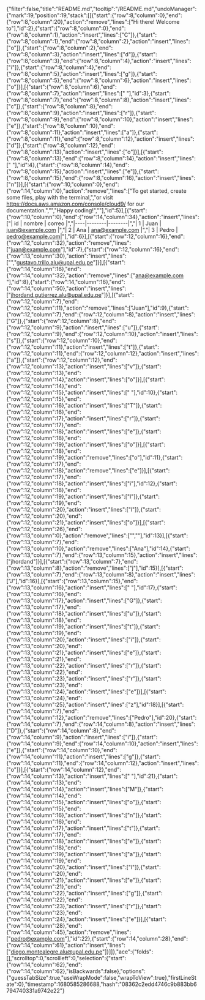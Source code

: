 {"filter":false,"title":"README.md","tooltip":"/README.md","undoManager":{"mark":19,"position":19,"stack":[[{"start":{"row":8,"column":0},"end":{"row":8,"column":20},"action":"remove","lines":["Hi there! Welcome to"],"id":2},{"start":{"row":8,"column":0},"end":{"row":8,"column":1},"action":"insert","lines":["C"]},{"start":{"row":8,"column":1},"end":{"row":8,"column":2},"action":"insert","lines":["o"]},{"start":{"row":8,"column":2},"end":{"row":8,"column":3},"action":"insert","lines":["d"]},{"start":{"row":8,"column":3},"end":{"row":8,"column":4},"action":"insert","lines":["i"]},{"start":{"row":8,"column":4},"end":{"row":8,"column":5},"action":"insert","lines":["g"]},{"start":{"row":8,"column":5},"end":{"row":8,"column":6},"action":"insert","lines":["o"]}],[{"start":{"row":8,"column":6},"end":{"row":8,"column":7},"action":"insert","lines":[" "],"id":3},{"start":{"row":8,"column":7},"end":{"row":8,"column":8},"action":"insert","lines":["c"]},{"start":{"row":8,"column":8},"end":{"row":8,"column":9},"action":"insert","lines":["r"]},{"start":{"row":8,"column":9},"end":{"row":8,"column":10},"action":"insert","lines":["e"]},{"start":{"row":8,"column":10},"end":{"row":8,"column":11},"action":"insert","lines":["a"]},{"start":{"row":8,"column":11},"end":{"row":8,"column":12},"action":"insert","lines":["d"]},{"start":{"row":8,"column":12},"end":{"row":8,"column":13},"action":"insert","lines":["o"]}],[{"start":{"row":8,"column":13},"end":{"row":8,"column":14},"action":"insert","lines":[" "],"id":4},{"start":{"row":8,"column":14},"end":{"row":8,"column":15},"action":"insert","lines":["e"]},{"start":{"row":8,"column":15},"end":{"row":8,"column":16},"action":"insert","lines":["n"]}],[{"start":{"row":10,"column":0},"end":{"row":14,"column":0},"action":"remove","lines":["To get started, create some files, play with the terminal,","or visit https://docs.aws.amazon.com/console/cloud9/ for our documentation.","","Happy coding!",""],"id":5}],[{"start":{"row":10,"column":0},"end":{"row":14,"column":34},"action":"insert","lines":["| id | nombre | correo |","|----|--------|--------|","| 1  | Juan   | juan@example.com |","| 2  | Ana    | ana@example.com  |","| 3  | Pedro  | pedro@example.com|"],"id":6}],[{"start":{"row":12,"column":16},"end":{"row":12,"column":32},"action":"remove","lines":["juan@example.com"],"id":7},{"start":{"row":12,"column":16},"end":{"row":13,"column":30},"action":"insert","lines":["","gustavo.trillo.alu@upal.edu.pe"]}],[{"start":{"row":14,"column":16},"end":{"row":14,"column":32},"action":"remove","lines":["ana@example.com "],"id":8},{"start":{"row":14,"column":16},"end":{"row":14,"column":50},"action":"insert","lines":["jhordand.gutierrez.alu@upal.edu.pe"]}],[{"start":{"row":12,"column":7},"end":{"row":12,"column":11},"action":"remove","lines":["Juan"],"id":9},{"start":{"row":12,"column":7},"end":{"row":12,"column":8},"action":"insert","lines":["G"]},{"start":{"row":12,"column":8},"end":{"row":12,"column":9},"action":"insert","lines":["u"]},{"start":{"row":12,"column":9},"end":{"row":12,"column":10},"action":"insert","lines":["s"]},{"start":{"row":12,"column":10},"end":{"row":12,"column":11},"action":"insert","lines":["t"]},{"start":{"row":12,"column":11},"end":{"row":12,"column":12},"action":"insert","lines":["a"]},{"start":{"row":12,"column":12},"end":{"row":12,"column":13},"action":"insert","lines":["v"]},{"start":{"row":12,"column":13},"end":{"row":12,"column":14},"action":"insert","lines":["o"]}],[{"start":{"row":12,"column":14},"end":{"row":12,"column":15},"action":"insert","lines":[" "],"id":10},{"start":{"row":12,"column":15},"end":{"row":12,"column":16},"action":"insert","lines":["T"]},{"start":{"row":12,"column":16},"end":{"row":12,"column":17},"action":"insert","lines":["r"]},{"start":{"row":12,"column":17},"end":{"row":12,"column":18},"action":"insert","lines":["e"]},{"start":{"row":12,"column":18},"end":{"row":12,"column":19},"action":"insert","lines":["o"]}],[{"start":{"row":12,"column":18},"end":{"row":12,"column":19},"action":"remove","lines":["o"],"id":11},{"start":{"row":12,"column":17},"end":{"row":12,"column":18},"action":"remove","lines":["e"]}],[{"start":{"row":12,"column":17},"end":{"row":12,"column":18},"action":"insert","lines":["i"],"id":12},{"start":{"row":12,"column":18},"end":{"row":12,"column":19},"action":"insert","lines":["l"]},{"start":{"row":12,"column":19},"end":{"row":12,"column":20},"action":"insert","lines":["l"]},{"start":{"row":12,"column":20},"end":{"row":12,"column":21},"action":"insert","lines":["o"]}],[{"start":{"row":12,"column":26},"end":{"row":13,"column":0},"action":"remove","lines":["",""],"id":13}],[{"start":{"row":13,"column":7},"end":{"row":13,"column":10},"action":"remove","lines":["Ana"],"id":14},{"start":{"row":13,"column":7},"end":{"row":13,"column":15},"action":"insert","lines":["jhordand"]}],[{"start":{"row":13,"column":7},"end":{"row":13,"column":8},"action":"remove","lines":["j"],"id":15}],[{"start":{"row":13,"column":7},"end":{"row":13,"column":8},"action":"insert","lines":["J"],"id":16}],[{"start":{"row":13,"column":15},"end":{"row":13,"column":16},"action":"insert","lines":[" "],"id":17},{"start":{"row":13,"column":16},"end":{"row":13,"column":17},"action":"insert","lines":["G"]},{"start":{"row":13,"column":17},"end":{"row":13,"column":18},"action":"insert","lines":["u"]},{"start":{"row":13,"column":18},"end":{"row":13,"column":19},"action":"insert","lines":["t"]},{"start":{"row":13,"column":19},"end":{"row":13,"column":20},"action":"insert","lines":["i"]},{"start":{"row":13,"column":20},"end":{"row":13,"column":21},"action":"insert","lines":["e"]},{"start":{"row":13,"column":21},"end":{"row":13,"column":22},"action":"insert","lines":["r"]},{"start":{"row":13,"column":22},"end":{"row":13,"column":23},"action":"insert","lines":["r"]},{"start":{"row":13,"column":23},"end":{"row":13,"column":24},"action":"insert","lines":["e"]}],[{"start":{"row":13,"column":24},"end":{"row":13,"column":25},"action":"insert","lines":["z"],"id":18}],[{"start":{"row":14,"column":7},"end":{"row":14,"column":12},"action":"remove","lines":["Pedro"],"id":20},{"start":{"row":14,"column":7},"end":{"row":14,"column":8},"action":"insert","lines":["D"]},{"start":{"row":14,"column":8},"end":{"row":14,"column":9},"action":"insert","lines":["i"]},{"start":{"row":14,"column":9},"end":{"row":14,"column":10},"action":"insert","lines":["e"]},{"start":{"row":14,"column":10},"end":{"row":14,"column":11},"action":"insert","lines":["g"]},{"start":{"row":14,"column":11},"end":{"row":14,"column":12},"action":"insert","lines":["o"]}],[{"start":{"row":14,"column":12},"end":{"row":14,"column":13},"action":"insert","lines":[" "],"id":21},{"start":{"row":14,"column":13},"end":{"row":14,"column":14},"action":"insert","lines":["M"]},{"start":{"row":14,"column":14},"end":{"row":14,"column":15},"action":"insert","lines":["o"]},{"start":{"row":14,"column":15},"end":{"row":14,"column":16},"action":"insert","lines":["n"]},{"start":{"row":14,"column":16},"end":{"row":14,"column":17},"action":"insert","lines":["t"]},{"start":{"row":14,"column":17},"end":{"row":14,"column":18},"action":"insert","lines":["e"]},{"start":{"row":14,"column":18},"end":{"row":14,"column":19},"action":"insert","lines":["a"]},{"start":{"row":14,"column":19},"end":{"row":14,"column":20},"action":"insert","lines":["l"]},{"start":{"row":14,"column":20},"end":{"row":14,"column":21},"action":"insert","lines":["e"]},{"start":{"row":14,"column":21},"end":{"row":14,"column":22},"action":"insert","lines":["g"]},{"start":{"row":14,"column":22},"end":{"row":14,"column":23},"action":"insert","lines":["r"]},{"start":{"row":14,"column":23},"end":{"row":14,"column":24},"action":"insert","lines":["e"]}],[{"start":{"row":14,"column":28},"end":{"row":14,"column":45},"action":"remove","lines":["pedro@example.com"],"id":22},{"start":{"row":14,"column":28},"end":{"row":14,"column":61},"action":"insert","lines":["diego.montealegre.alu@upal.edu.pe"]}]]},"ace":{"folds":[],"scrolltop":0,"scrollleft":0,"selection":{"start":{"row":14,"column":62},"end":{"row":14,"column":62},"isBackwards":false},"options":{"guessTabSize":true,"useWrapMode":false,"wrapToView":true},"firstLineState":0},"timestamp":1680585286688,"hash":"08362c2edd4746c9b883bb6794740331a9742e22"}